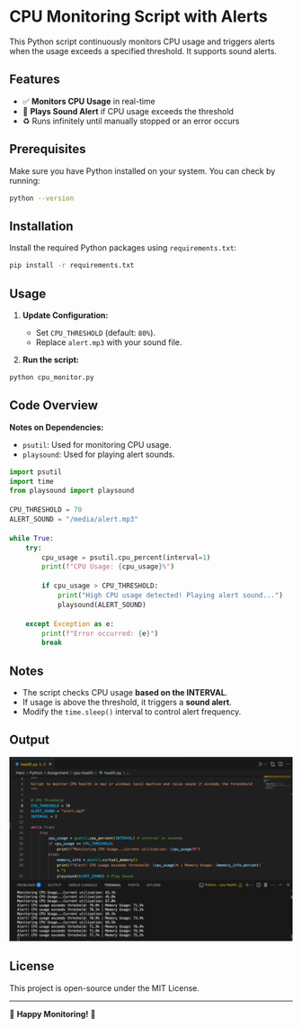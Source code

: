 # CPU Monitoring Script with Alerts

This Python script continuously monitors CPU usage and triggers alerts when the usage exceeds a specified threshold. It supports sound alerts.

## Features

- ✅ **Monitors CPU Usage** in real-time
- 🔔 **Plays Sound Alert** if CPU usage exceeds the threshold
- ♻️ Runs infinitely until manually stopped or an error occurs

## Prerequisites

Make sure you have Python installed on your system. You can check by running:

```sh
python --version
```

## Installation

Install the required Python packages using `requirements.txt`:

```sh
pip install -r requirements.txt
```

## Usage

1. **Update Configuration:**

   - Set `CPU_THRESHOLD` (default: `80%`).
   - Replace `alert.mp3` with your sound file.

2. **Run the script:**

```sh
python cpu_monitor.py
```

## Code Overview

**Notes on Dependencies:**
- `psutil`: Used for monitoring CPU usage.
- `playsound`: Used for playing alert sounds.

```python
import psutil
import time
from playsound import playsound

CPU_THRESHOLD = 70  
ALERT_SOUND = "/media/alert.mp3"

while True:
    try:
        cpu_usage = psutil.cpu_percent(interval=1)
        print(f"CPU Usage: {cpu_usage}%")

        if cpu_usage > CPU_THRESHOLD:
            print("High CPU usage detected! Playing alert sound...")
            playsound(ALERT_SOUND)

    except Exception as e:
        print(f"Error occurred: {e}")
        break
```

## Notes

- The script checks CPU usage **based on the INTERVAL**.
- If usage is above the threshold, it triggers a **sound alert**.
- Modify the `time.sleep()` interval to control alert frequency.

## Output

![alt text](/media/output.png)

## License

This project is open-source under the MIT License.

---

🔧 **Happy Monitoring!** 🚀
